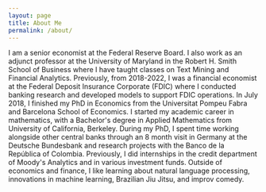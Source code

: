 ```yaml
---
layout: page
title: About Me
permalink: /about/
---
```

I am a senior economist at the Federal Reserve Board. I also work as an adjunct professor at the University of Maryland in the Robert H. Smith School of Business where I have taught classes on Text Mining and Financial Analytics. Previously, from 2018-2022, I was a financial economist at the Federal Deposit Insurance Corporate (FDIC) where I conducted banking research and developed models to support FDIC operations. In July 2018, I finished my PhD in Economics from the Universitat Pompeu Fabra and Barcelona School of Economics. I started my academic career in mathematics, with a Bachelor's degree in Applied Mathematics from University of California, Berkeley. During my PhD, I spent time working alongside other central banks through an 8 month visit in Germany at the Deutsche Bundesbank and research projects with the Banco de la Rep&uacute;blica of Colombia. Previously, I did internships in the credit department of Moody's Analytics and in various investment funds. Outside of economics and finance, I like learning about natural language processing, innovations in machine learning, Brazilian Jiu Jitsu, and improv comedy.   
<br>
<br>
<!-- Download my <a href="https://www.dropbox.com/s/wa3agifqoxwd77u/soto-cv.pdf?dl=0" download="Soto, Paul- CV">CV</a><br> -->
<br>
